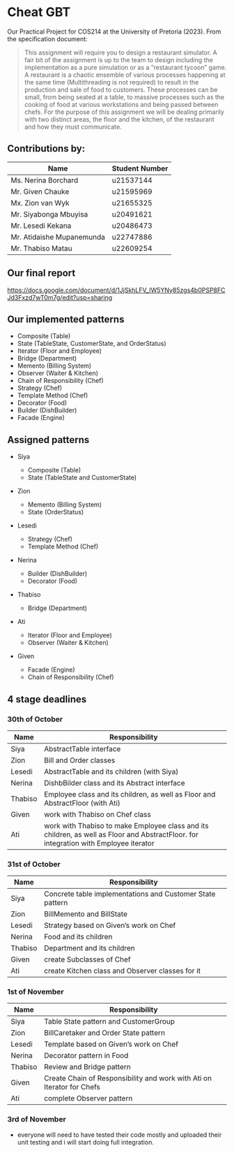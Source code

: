 # Cheat GBT

Our Practical Project for COS214 at the University of Pretoria (2023). From the specification document:
> This assignment will require you to design a restaurant simulator. A fair bit of the assignment is up to the team to design including the implementation as a pure simulation or as a ”restaurant tycoon” game. A restaurant is a chaotic ensemble of various processes happening at the same time (Multithreading is not required) to result in the production and sale of food to customers. These processes can be small, from being seated at a table, to massive processes such as the cooking of food at various workstations and being passed between chefs. For the purpose of this assignment we will be dealing primarily with two distinct areas, the floor and the kitchen, of the restaurant and how they must communicate.

## Contributions by:
Name  | Student Number
------------- | -------------
Ms. Nerina Borchard  | u21537144
Mr. Given Chauke  | u21595969
Mx. Zion van Wyk  | u21655325
Mr. Siyabonga Mbuyisa  | u20491621
Mr. Lesedi Kekana  | u20486473
Mr. Atidaishe Mupanemunda  | u22747886
Mr. Thabiso Matau  | u22609254

## Our final report
https://docs.google.com/document/d/1JjSkhLFV_IW5YNy85zgs4b0PSP8FCJd3Fxzd7wT0m7g/edit?usp=sharing

## Our implemented patterns
- Composite (Table)
- State (TableState, CustomerState, and OrderStatus)
- Iterator (Floor and Employee)
- Bridge (Department)
- Memento (Billing System)
- Observer (Waiter & Kitchen)
- Chain of Responsibility (Chef)
- Strategy (Chef)
- Template Method (Chef)
- Decorator (Food)
- Builder (DishBuilder)
- Facade (Engine)

## Assigned patterns
* Siya
  * Composite (Table)
  * State (TableState and CustomerState)


* Zion
  * Memento (Billing System)
  * State (OrderStatus)

* Lesedi
  * Strategy (Chef)
  * Template Method (Chef)

* Nerina
  * Builder (DishBuilder)
  * Decorator (Food)

* Thabiso
  * Bridge (Department)

* Ati
  * Iterator (Floor and Employee)
  * Observer (Waiter & Kitchen)

* Given
  * Facade (Engine)
  * Chain of Responsibility (Chef)

## 4 stage deadlines

### 30th of October
Name  | Responsibility
------------- | -------------
Siya | AbstractTable interface
Zion | Bill and Order classes
Lesedi | AbstractTable and its children (with Siya)
Nerina | DishbBilder class and its Abstract interface
Thabiso | Employee class and its children, as well as Floor and AbstractFloor (with Ati)
Given | work with Thabiso on Chef class
Ati | work with Thabiso to make Employee class and its children, as well as Floor and AbstractFloor. for integration with Employee iterator

### 31st of October
Name  | Responsibility
------------- | -------------
Siya | Concrete table implementations and Customer State pattern
Zion | BillMemento and BillState
Lesedi | Strategy based on Given’s work on Chef
Nerina | Food and its children
Thabiso | Department and its children
Given | create Subclasses of Chef
Ati | create Kitchen class and Observer classes for it

### 1st of November
Name  | Responsibility
------------- | -------------
Siya | Table State pattern and CustomerGroup
Zion | BillCaretaker and Order State pattern
Lesedi | Template based on Given’s work on Chef
Nerina | Decorator pattern in Food
Thabiso | Review and Bridge pattern
Given | Create Chain of Responsibility and work with Ati on Iterator for Chefs
Ati | complete Observer pattern

### 3rd of November
- everyone will need to have tested their code mostly and uploaded their unit testing and i will start doing full integration.
